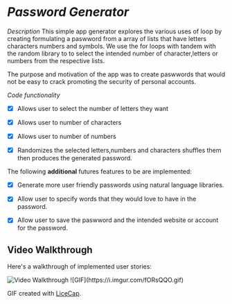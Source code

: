 # *Password Generator*

  
*Description*
This simple app generator explores the various uses of loop by creating formulating a paswword from a array of lists that have letters characters numbers 
and symbols.
We use the for loops with tandem with the random library to to select the intended number of character,letters or numbers from the respective lists.

The purpose and motivation of the app was to create paswwords that would not be easy to crack promoting the security of personal accounts.

*Code functionality*
* [x] Allows user to select the number of letters they want 
* [x] Allows user to number of characters 
* [x] Allows user to number of numbers 
* [x] Randomizes the selected letters,numbers and characters shuffles them then produces the generated password.


The following **additional** futures features to be  are implemented:

- [x] Generate more user friendly passwords using natural language libraries.
- [x] Allow user to specify words that they would love to have in the password.
- [x] Allow user to save the paswword and the intended website or account for the password.


## Video Walkthrough

Here's a walkthrough of implemented user stories:

<img src='https://i.imgur.com/fORsQQO.gif' title='Video Walkthrough' width='' alt='Video Walkthrough' />
![GIF](https://i.imgur.com/fORsQQO.gif) 

GIF created with [LiceCap](http://www.cockos.com/licecap/).
